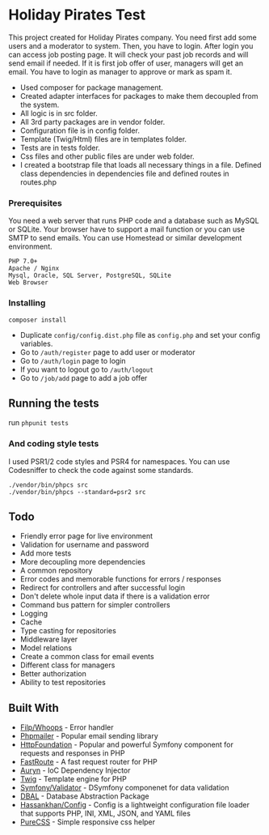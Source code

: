 # Holiday Pirates Test
This project created for Holiday Pirates company.
You need first add some users and a moderator to system. Then, you have to login.
After login you can access job posting page. It will check your past job records and will send email if needed.
If it is first job offer of user, managers will get an email. You have to login as manager to approve or mark as spam it.

* Used composer for package management.
* Created adapter interfaces for packages to make them decoupled from the system.
* All logic is in src folder.
* All 3rd party packages are in vendor folder.
* Configuration file is in config folder.
* Template (Twig/Html) files are in templates folder.
* Tests are in tests folder.
* Css files and other public files are under web folder.
* I created a bootstrap file that loads all necessary things in a file. Defined class dependencies in dependencies file and defined routes in routes.php


### Prerequisites

You need a web server that runs PHP code and a database such as MySQL or SQLite.
Your browser have to support a mail function or you can use SMTP to send emails.
You can use Homestead or similar development environment.

```
PHP 7.0+
Apache / Nginx
Mysql, Oracle, SQL Server, PostgreSQL, SQLite
Web Browser
```

### Installing

```
composer install
```

* Duplicate `config/config.dist.php` file as `config.php` and set your config variables.
* Go to `/auth/register` page to add user or moderator
* Go to `/auth/login` page to login
* If you want to logout go to `/auth/logout`
* Go to `/job/add` page to add a job offer

## Running the tests

run `phpunit tests`

### And coding style tests

I used PSR1/2 code styles and PSR4 for namespaces.
You can use Codesniffer to check the code against some standards.

```
./vendor/bin/phpcs src
./vendor/bin/phpcs --standard=psr2 src
```

## Todo

* Friendly error page for live environment
* Validation for username and password
* Add more tests
* More decoupling more dependencies
* A common repository
* Error codes and memorable functions for errors / responses 
* Redirect for controllers and after successful login
* Don't delete whole input data if there is a validation error
* Command bus pattern for simpler controllers
* Logging
* Cache
* Type casting for repositories
* Middleware layer
* Model relations
* Create a common class for email events
* Different class for managers
* Better authorization
* Ability to test repositories

## Built With

* [Filp/Whoops](https://github.com/filp/whoops) - Error handler
* [Phpmailer](phpmailer/phpmailer) - Popular email sending library
* [HttpFoundation](http://symfony.com/doc/current/components/http_foundation.html) - Popular and powerful Symfony component for requests and responses in PHP
* [FastRoute](https://github.com/nikic/FastRoute) - A fast request router for PHP
* [Auryn](https://github.com/rdlowrey/auryn) - IoC Dependency Injector
* [Twig](https://twig.sensiolabs.org/) - Template engine for PHP
* [Symfony/Validator](http://symfony.com/doc/current/validation.html) - DSymfony componenet for data validation
* [DBAL](http://docs.doctrine-project.org/projects/doctrine-dbal/en/latest) - Database Abstraction Package
* [Hassankhan/Config](https://github.com/hassankhan/config) - Config is a lightweight configuration file loader that supports PHP, INI, XML, JSON, and YAML files
* [PureCSS](http://purecss.io/) - Simple responsive css helper

